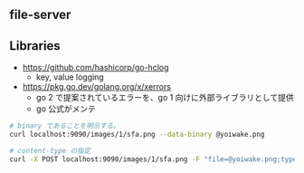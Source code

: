 ## file-server

## Libraries

- https://github.com/hashicorp/go-hclog
  - key, value logging
- https://pkg.go.dev/golang.org/x/xerrors
  - go 2 で提案されているエラーを、go 1 向けに外部ライブラリとして提供
  - go 公式がメンテ

```sh
# binary であることを明示する。
curl localhost:9090/images/1/sfa.png --data-binary @yoiwake.png

# content-type の指定
curl -X POST localhost:9090/images/1/sfa.png -F "file=@yoiwake.png;type=image/png"
```

